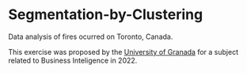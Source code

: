 # Segmentation-by-Clustering
Data analysis of fires ocurred on Toronto, Canada.

This exercise was proposed by the [University of Granada](https://www.ugr.university/) for a subject related to Business Inteligence in 2022.
